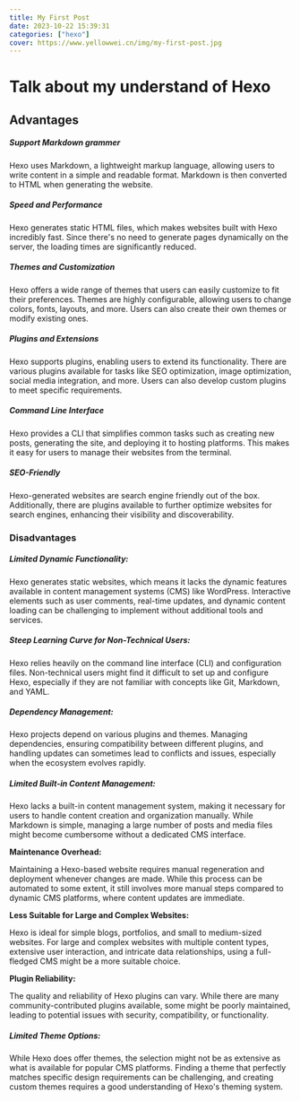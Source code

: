```yaml
---
title: My First Post
date: 2023-10-22 15:39:31
categories: ["hexo"]
cover: https://www.yellowwei.cn/img/my-first-post.jpg
---
```


# Talk about my understand of Hexo

## Advantages

##### Support Markdown grammer

Hexo uses Markdown, a lightweight markup language, allowing users to write content in a simple and readable format. Markdown is then converted to HTML when generating the website.

##### **Speed and Performance**

Hexo generates static HTML files, which makes websites built with Hexo incredibly fast. Since there's no need to generate pages dynamically on the server, the loading times are significantly reduced.

##### **Themes and Customization**

Hexo offers a wide range of themes that users can easily customize to fit their preferences. Themes are highly configurable, allowing users to change colors, fonts, layouts, and more. Users can also create their own themes or modify existing ones.

##### **Plugins and Extensions**

Hexo supports plugins, enabling users to extend its functionality. There are various plugins available for tasks like SEO optimization, image optimization, social media integration, and more. Users can also develop custom plugins to meet specific requirements.

##### **Command Line Interface**

Hexo provides a CLI that simplifies common tasks such as creating new posts, generating the site, and deploying it to hosting platforms. This makes it easy for users to manage their websites from the terminal.

##### **SEO-Friendly**

Hexo-generated websites are search engine friendly out of the box. Additionally, there are plugins available to further optimize websites for search engines, enhancing their visibility and discoverability.

### Disadvantages

##### **Limited Dynamic Functionality:**

Hexo generates static websites, which means it lacks the dynamic features available in content management systems (CMS) like WordPress. Interactive elements such as user comments, real-time updates, and dynamic content loading can be challenging to implement without additional tools and services.

##### **Steep Learning Curve for Non-Technical Users:**

Hexo relies heavily on the command line interface (CLI) and configuration files. Non-technical users might find it difficult to set up and configure Hexo, especially if they are not familiar with concepts like Git, Markdown, and YAML.

##### **Dependency Management:**

Hexo projects depend on various plugins and themes. Managing dependencies, ensuring compatibility between different plugins, and handling updates can sometimes lead to conflicts and issues, especially when the ecosystem evolves rapidly.

##### **Limited Built-in Content Management:**

Hexo lacks a built-in content management system, making it necessary for users to handle content creation and organization manually. While Markdown is simple, managing a large number of posts and media files might become cumbersome without a dedicated CMS interface.

**Maintenance Overhead:**

Maintaining a Hexo-based website requires manual regeneration and deployment whenever changes are made. While this process can be automated to some extent, it still involves more manual steps compared to dynamic CMS platforms, where content updates are immediate.

**Less Suitable for Large and Complex Websites:**

Hexo is ideal for simple blogs, portfolios, and small to medium-sized websites. For large and complex websites with multiple content types, extensive user interaction, and intricate data relationships, using a full-fledged CMS might be a more suitable choice.

**Plugin Reliability:**

The quality and reliability of Hexo plugins can vary. While there are many community-contributed plugins available, some might be poorly maintained, leading to potential issues with security, compatibility, or functionality.

##### **Limited Theme Options:**

While Hexo does offer themes, the selection might not be as extensive as what is available for popular CMS platforms. Finding a theme that perfectly matches specific design requirements can be challenging, and creating custom themes requires a good understanding of Hexo's theming system.
